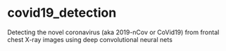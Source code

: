 # covid19_detection
Detecting the novel coronavirus (aka 2019-nCov or CoVid19) from frontal chest X-ray images using deep convolutional neural nets
